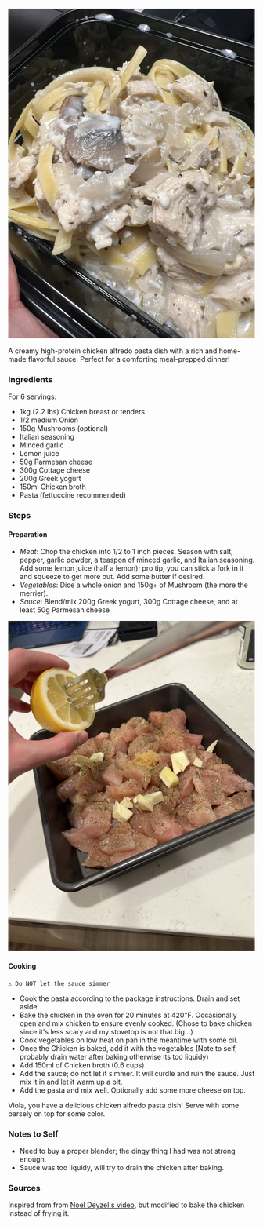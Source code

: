 <!--title:🐓 Chicken Alfredo-->

![](static/chicken_alfredo_done_1.jpg)

A creamy high-protein chicken alfredo pasta dish with a rich and home-made flavorful sauce. Perfect for a comforting meal-prepped dinner!

### Ingredients

For 6 servings:

- 1kg (2.2 lbs) Chicken breast or tenders
- 1/2 medium Onion
- 150g Mushrooms (optional)
- Italian seasoning
- Minced garlic
- Lemon juice
- 50g Parmesan cheese
- 300g Cottage cheese
- 200g Greek yogurt
- 150ml Chicken broth
- Pasta (fettuccine recommended)

### Steps

#### Preparation

- *Meat*: Chop the chicken into 1/2 to 1 inch pieces. Season with salt, pepper, garlic powder, a teaspon of minced garlic, and Italian seasoning.
Add some lemon juice (half a lemon); pro tip, you can stick a fork in it and squeeze to get more out. Add some butter if desired.
- *Vegetables*: Dice a whole onion and 150g+ of Mushroom (the more the merrier).
- *Sauce*: Blend/mix 200g Greek yogurt, 300g Cottage cheese, and at least 50g Parmesan cheese

![](static/chicken_alfredo_chicken_prep.jpg)

#### Cooking
```
⚠️ Do NOT let the sauce simmer
```

- Cook the pasta according to the package instructions. Drain and set aside.
- Bake the chicken in the oven for 20 minutes at 420℉. Occasionally open and mix chicken to ensure evenly cooked. (Chose to bake chicken since it's less scary and my stovetop is not that big...)
- Cook vegetables on low heat on pan in the meantime with some oil.
- Once the Chicken is baked, add it with the vegetables (Note to self, probably drain water after baking otherwise its too liquidy)
- Add 150ml of Chicken broth (0.6 cups)
- Add the sauce; do not let it simmer. It will curdle and ruin the sauce. Just mix it in and let it warm up a bit.
- Add the pasta and mix well. Optionally add some more cheese on top.

Viola, you have a delicious chicken alfredo pasta dish! Serve with some parsely on top for some color.


### Notes to Self
- Need to buy a proper blender; the dingy thing I had was not strong enough.
- Sauce was too liquidy, will try to drain the chicken after baking.

### Sources
Inspired from from [Noel Deyzel's video](https://www.youtube.com/watch?v=RHrBR6ccdMA), but modified to bake the chicken instead of frying it. 
